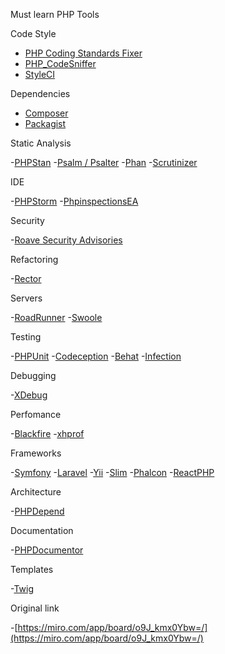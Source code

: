 Must learn PHP Tools

Code Style

- [PHP Coding Standards Fixer](https://cs.symfony.com/)
- [PHP_CodeSniffer](https://github.com/squizlabs/PHP_CodeSniffer)
- [StyleCI](https://styleci.io/)

Dependencies

- [Composer](https://getcomposer.org/)
- [Packagist](https://packagist.org/)

Static Analysis

-[PHPStan](https://phpstan.org/)
-[Psalm / Psalter](https://psalm.dev/)
-[Phan](https://github.com/phan/phan)
-[Scrutinizer](https://scrutinizer-ci.com/)

IDE

-[PHPStorm](https://www.jetbrains.com/ru-ru/phpstorm/)
-[PhpinspectionsEA](https://plugins.jetbrains.com/plugin/7622-php-inspections-ea-extended-/)

Security

-[Roave Security Advisories](https://github.com/Roave/SecurityAdvisories)

Refactoring

-[Rector](https://getrector.org/)

Servers

-[RoadRunner](https://roadrunner.dev/)
-[Swoole](https://www.swoole.co.uk/)

Testing

-[PHPUnit](https://phpunit.de/)
-[Codeception](https://codeception.com/)
-[Behat](https://docs.behat.org/en/latest/)
-[Infection](https://infection.github.io/)

Debugging

-[XDebug](https://xdebug.org/)

Perfomance

-[Blackfire](https://blackfire.io/)
-[xhprof](https://zinvapel.github.io/it/prog/lang/2019/01/10/xhprof/)

Frameworks

-[Symfony](https://symfony.com/)
-[Laravel](https://laravel.com/)
-[Yii](https://www.yiiframework.com/)
-[Slim](http://www.slimframework.com/)
-[Phalcon](https://phalcon.io/)
-[ReactPHP](https://reactphp.org/)

Architecture

-[PHPDepend](https://pdepend.org/)

Documentation

-[PHPDocumentor](https://www.phpdoc.org/)

Templates

-[Twig](https://twig.symfony.com/)

Original link

-[https://miro.com/app/board/o9J_kmx0Ybw=/](https://miro.com/app/board/o9J_kmx0Ybw=/)